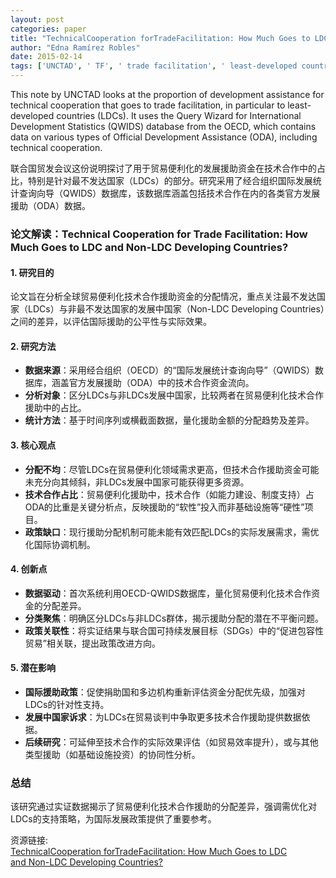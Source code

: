 ```yaml
---
layout: post
categories: paper
title: "TechnicalCooperation forTradeFacilitation: How Much Goes to LDC and Non-LDC Developing Countries?"
author: "Edna Ramírez Robles"
date: 2015-02-14
tags: ['UNCTAD', ' TF', ' trade facilitation', ' least-developed countries', ' LDCs', ' development assistance']
---
```


This note by UNCTAD looks at the proportion of development assistance for technical cooperation that goes to trade facilitation, in particular to least-developed countries (LDCs). It uses the Query Wizard for International Development Statistics (QWIDS) database from the OECD, which contains data on various types of Official Development Assistance (ODA), including technical cooperation.

联合国贸发会议这份说明探讨了用于贸易便利化的发展援助资金在技术合作中的占比，特别是针对最不发达国家（LDCs）的部分。研究采用了经合组织国际发展统计查询向导（QWIDS）数据库，该数据库涵盖包括技术合作在内的各类官方发展援助（ODA）数据。

### **论文解读：Technical Cooperation for Trade Facilitation: How Much Goes to LDC and Non-LDC Developing Countries?**  

#### **1. 研究目的**  
论文旨在分析全球贸易便利化技术合作援助资金的分配情况，重点关注最不发达国家（LDCs）与非最不发达国家的发展中国家（Non-LDC Developing Countries）之间的差异，以评估国际援助的公平性与实际效果。  

#### **2. 研究方法**  
- **数据来源**：采用经合组织（OECD）的“国际发展统计查询向导”（QWIDS）数据库，涵盖官方发展援助（ODA）中的技术合作资金流向。  
- **分析对象**：区分LDCs与非LDCs发展中国家，比较两者在贸易便利化技术合作援助中的占比。  
- **统计方法**：基于时间序列或横截面数据，量化援助金额的分配趋势及差异。  

#### **3. 核心观点**  
- **分配不均**：尽管LDCs在贸易便利化领域需求更高，但技术合作援助资金可能未充分向其倾斜，非LDCs发展中国家可能获得更多资源。  
- **技术合作占比**：贸易便利化援助中，技术合作（如能力建设、制度支持）占ODA的比重是关键分析点，反映援助的“软性”投入而非基础设施等“硬性”项目。  
- **政策缺口**：现行援助分配机制可能未能有效匹配LDCs的实际发展需求，需优化国际协调机制。  

#### **4. 创新点**  
- **数据驱动**：首次系统利用OECD-QWIDS数据库，量化贸易便利化技术合作资金的分配差异。  
- **分类聚焦**：明确区分LDCs与非LDCs群体，揭示援助分配的潜在不平衡问题。  
- **政策关联性**：将实证结果与联合国可持续发展目标（SDGs）中的“促进包容性贸易”相关联，提出政策改进方向。  

#### **5. 潜在影响**  
- **国际援助政策**：促使捐助国和多边机构重新评估资金分配优先级，加强对LDCs的针对性支持。  
- **发展中国家诉求**：为LDCs在贸易谈判中争取更多技术合作援助提供数据依据。  
- **后续研究**：可延伸至技术合作的实际效果评估（如贸易效率提升），或与其他类型援助（如基础设施投资）的协同性分析。  

### **总结**  
该研究通过实证数据揭示了贸易便利化技术合作援助的分配差异，强调需优化对LDCs的支持策略，为国际发展政策提供了重要参考。

资源链接: [TechnicalCooperation forTradeFacilitation: How Much Goes to LDC and Non-LDC Developing Countries?](https://papers.ssrn.com/sol3/papers.cfm?abstract_id=2563129)

